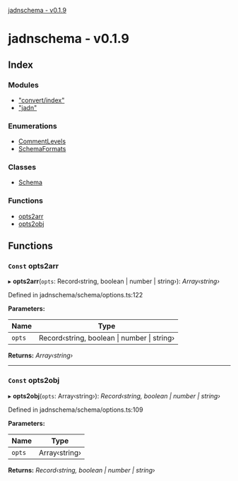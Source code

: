 [jadnschema - v0.1.9](globals.md)

# jadnschema - v0.1.9

## Index

### Modules

* ["convert/index"](modules/_convert_index_.md)
* ["jadn"](modules/_jadn_.md)

### Enumerations

* [CommentLevels](enums/commentlevels.md)
* [SchemaFormats](enums/schemaformats.md)

### Classes

* [Schema](classes/schema.md)

### Functions

* [opts2arr](globals.md#const-opts2arr)
* [opts2obj](globals.md#const-opts2obj)

## Functions

### `Const` opts2arr

▸ **opts2arr**(`opts`: Record‹string, boolean | number | string›): *Array‹string›*

Defined in jadnschema/schema/options.ts:122

**Parameters:**

Name | Type |
------ | ------ |
`opts` | Record‹string, boolean &#124; number &#124; string› |

**Returns:** *Array‹string›*

___

### `Const` opts2obj

▸ **opts2obj**(`opts`: Array‹string›): *Record‹string, boolean | number | string›*

Defined in jadnschema/schema/options.ts:109

**Parameters:**

Name | Type |
------ | ------ |
`opts` | Array‹string› |

**Returns:** *Record‹string, boolean | number | string›*
